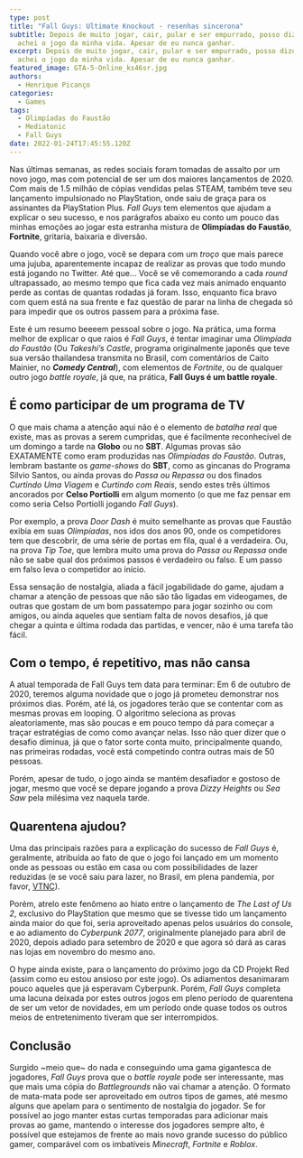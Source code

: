 ```yaml
---
type: post
title: "Fall Guys: Ultimate Knockout - resenhas sincerona"
subtitle: Depois de muito jogar, cair, pular e ser empurrado, posso dizer que
  achei o jogo da minha vida. Apesar de eu nunca ganhar.
excerpt: Depois de muito jogar, cair, pular e ser empurrado, posso dizer que
  achei o jogo da minha vida. Apesar de eu nunca ganhar.
featured_image: GTA-5-Online_ks46sr.jpg
authors:
  - Henrique Picanço
categories:
  - Games
tags:
  - Olimpíadas do Faustão
  - Mediatonic
  - Fall Guys
date: 2022-01-24T17:45:55.120Z
---
```

Nas últimas semanas, as redes sociais foram tomadas de assalto por um novo jogo, mas com potencial de ser um dos maiores lançamentos de 2020. Com mais de 1.5 milhão de cópias vendidas pelas STEAM, também teve seu lançamento impulsionado no PlayStation, onde saiu de graça para os assinantes da PlayStation Plus. *Fall Guys* tem elementos que ajudam a explicar o seu sucesso, e nos parágrafos abaixo eu conto um pouco das minhas emoções ao jogar esta estranha mistura de **Olimpíadas do Faustão**, **Fortnite**, gritaria, baixaria e diversão.

Quando você abre o jogo, você se depara com um *troço* que mais parece uma jujuba, aparentemente incapaz de realizar as provas que todo mundo está jogando no Twitter. Até que… Você se vê comemorando a cada *round* ultrapassado, ao mesmo tempo que fica cada vez mais animado enquanto perde as contas de quantas rodadas já foram. Isso, enquanto fica bravo com quem está na sua frente e faz questão de parar na linha de chegada só para impedir que os outros passem para a próxima fase.

Este é um resumo beeeem pessoal sobre o jogo. Na prática, uma forma melhor de explicar o que raios é *Fall Guys*, é tentar imaginar uma *Olimpíada do Faustão* (Ou *Takeshi’s Castle*, programa originalmente japonês que teve sua versão thailandesa transmita no Brasil, com comentários de Caito Mainier, no ***Comedy Central***), com elementos de *Fortnite*, ou de qualquer outro jogo *battle royale*, já que, na prática, **Fall Guys é um battle royale**.

## **É como participar de um programa de TV**

O que mais chama a atenção aqui não é o elemento de *batalha real* que existe, mas as provas a serem cumpridas, que é facilmente reconhecível de um domingo a tarde na **Globo** ou no **SBT**. Algumas provas são EXATAMENTE como eram produzidas nas *Olimpíadas do Faustão*. Outras, lembram bastante os *game-shows* do **SBT**, como as gincanas do Programa Silvio Santos, ou ainda provas do *Passa ou Repassa* ou dos finados *Curtindo Uma Viagem* e *Curtindo com Reais*, sendo estes três últimos ancorados por **Celso Portiolli** em algum momento (o que me faz pensar em como seria Celso Portiolli jogando *Fall Guys*).

Por exemplo, a prova *Door Dash* é muito semelhante as provas que Faustão exibia em suas *Olimpíadas*, nos idos dos anos 90, onde os competidores tem que descobrir, de uma série de portas em fila, qual é a verdadeira. Ou, na prova *Tip Toe*, que lembra muito uma prova do *Passa ou Repassa* onde não se sabe qual dos próximos passos é verdadeiro ou falso. E um passo em falso leva o competidor ao início.

Essa sensação de nostalgia, aliada a fácil jogabilidade do game, ajudam a chamar a atenção de pessoas que não são tão ligadas em videogames, de outras que gostam de um bom passatempo para jogar sozinho ou com amigos, ou ainda aqueles que sentiam falta de novos desafios, já que chegar a quinta e última rodada das partidas, e vencer, não é uma tarefa tão fácil.

## **Com o tempo, é repetitivo, mas não cansa**

A atual temporada de Fall Guys tem data para terminar: Em 6 de outubro de 2020, teremos alguma novidade que o jogo já prometeu demonstrar nos próximos dias. Porém, até lá, os jogadores terão que se contentar com as mesmas provas em looping. O algoritmo seleciona as provas aleatoriamente, mas são poucas e em pouco tempo dá para começar a traçar estratégias de como como avançar nelas. Isso não quer dizer que o desafio diminua, já que o fator sorte conta muito, principalmente quando, nas primeiras rodadas, você está competindo contra outras mais de 50 pessoas.

Porém, apesar de tudo, o jogo ainda se mantém desafiador e gostoso de jogar, mesmo que você se depare jogando a prova *Dizzy Heights* ou *Sea Saw* pela milésima vez naquela tarde.

## **Quarentena ajudou?**

Uma das principais razões para a explicação do sucesso de *Fall Guys* é, geralmente, atribuída ao fato de que o jogo foi lançado em um momento onde as pessoas ou estão em casa ou com possibilidades de lazer reduzidas (e se você saiu para lazer, no Brasil, em plena pandemia, por favor, [VTNC](https://www.dicionarioinformal.com.br/vtnc/)).

Porém, atrelo este fenômeno ao hiato entre o lançamento de *The Last of Us 2*, exclusivo do PlayStation que mesmo que se tivesse tido um lançamento ainda maior do que foi, seria aproveitado apenas pelos usuários do console, e ao adiamento do *Cyberpunk 2077*, originalmente planejado para abril de 2020, depois adiado para setembro de 2020 e que agora só dará as caras nas lojas em novembro do mesmo ano.

O hype ainda existe, para o lançamento do próximo jogo da CD Projekt Red (assim como eu estou ansioso por este jogo). Os adiamentos desanimaram pouco aqueles que já esperavam Cyberpunk. Porém, *Fall Guys* completa uma lacuna deixada por estes outros jogos em pleno período de quarentena de ser um vetor de novidades, em um período onde quase todos os outros meios de entretenimento tiveram que ser interrompidos.

## **Conclusão**

Surgido \~meio que\~ do nada e conseguindo uma gama gigantesca de jogadores, *Fall Guys* prova que o *battle royale* pode ser interessante, mas que mais uma cópia do *Battlegrounds* não vai chamar a atenção. O formato de mata-mata pode ser aproveitado em outros tipos de games, até mesmo alguns que apelam para o sentimento de nostalgia do jogador. Se for possível ao jogo manter estas curtas temporadas para adicionar mais provas ao game, mantendo o interesse dos jogadores sempre alto, é possível que estejamos de frente ao mais novo grande sucesso do público gamer, comparável com os imbatíveis *Minecraft*, *Fortnite* e *Roblox*.